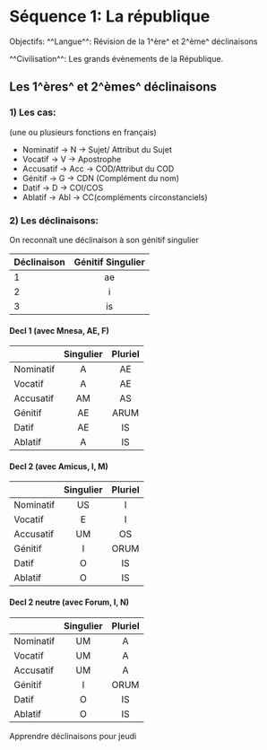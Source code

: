 # Séquence 1: La république

Objectifs: ^^Langue^^: Révision de la 1^ère^ et 2^ème^ déclinaisons

^^Civilisation^^: Les grands évènements de la République.

## Les 1^ères^ et 2^èmes^ déclinaisons
### 1) Les cas:

(une ou plusieurs fonctions en français)

- Nominatif -> N -> Sujet/ Attribut du Sujet
- Vocatif -> V -> Apostrophe
- Accusatif -> Acc -> COD/Attribut du COD
- Génitif -> G -> CDN (Complément du nom)
- Datif -> D -> COI/COS
- Ablatif -> Abl -> CC(compléments circonstanciels)

### 2) Les déclinaisons:
On reconnaît une déclinaison à son génitif singulier

| Déclinaison | Génitif Singulier |
|:------------|:-----------------:|
| 1           |        ae         |
| 2           |         i         |
| 3           |        is         |

#### Decl 1 (avec Mnesa, AE, F)

|            | Singulier | Pluriel |
|------------|:---------:|:-------:|
| Nominatif  |     A     |   AE    |
| Vocatif    |     A     |   AE    |
| Accusatif  |    AM     |   AS    |
| Génitif    |    AE     |  ARUM   |
| Datif      |    AE     |   IS    |
| Ablatif    |     A     |   IS    |

#### Decl 2 (avec Amicus, I, M)

|            | Singulier | Pluriel |
|------------|:---------:|:-------:|
| Nominatif  |    US     |    I    |
| Vocatif    |     E     |    I    |
| Accusatif  |    UM     |   OS    |
| Génitif    |     I     |  ORUM   |
| Datif      |     O     |   IS    |
| Ablatif    |     O     |   IS    |

#### Decl 2 neutre (avec Forum, I, N)

|           | Singulier | Pluriel |
|:----------|:---------:|:-------:|
| Nominatif |    UM     |    A    |
| Vocatif   |    UM     |    A    |
| Accusatif |    UM     |    A    |
| Génitif   |     I     |  ORUM   |
| Datif     |     O     |   IS    |
| Ablatif   |     O     |   IS    |

Apprendre déclinaisons pour jeudi